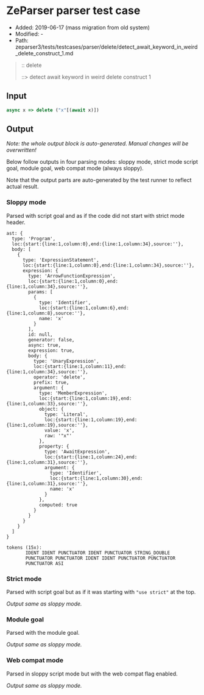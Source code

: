 # ZeParser parser test case

- Added: 2019-06-17 (mass migration from old system)
- Modified: -
- Path: zeparser3/tests/testcases/parser/delete/detect_await_keyword_in_weird_delete_construct_1.md

> :: delete
>
> ::> detect await keyword in weird delete construct 1

## Input

`````js
async x => delete ("x"[(await x)])
`````

## Output

_Note: the whole output block is auto-generated. Manual changes will be overwritten!_

Below follow outputs in four parsing modes: sloppy mode, strict mode script goal, module goal, web compat mode (always sloppy).

Note that the output parts are auto-generated by the test runner to reflect actual result.

### Sloppy mode

Parsed with script goal and as if the code did not start with strict mode header.

`````
ast: {
  type: 'Program',
  loc:{start:{line:1,column:0},end:{line:1,column:34},source:''},
  body: [
    {
      type: 'ExpressionStatement',
      loc:{start:{line:1,column:0},end:{line:1,column:34},source:''},
      expression: {
        type: 'ArrowFunctionExpression',
        loc:{start:{line:1,column:0},end:{line:1,column:34},source:''},
        params: [
          {
            type: 'Identifier',
            loc:{start:{line:1,column:6},end:{line:1,column:8},source:''},
            name: 'x'
          }
        ],
        id: null,
        generator: false,
        async: true,
        expression: true,
        body: {
          type: 'UnaryExpression',
          loc:{start:{line:1,column:11},end:{line:1,column:34},source:''},
          operator: 'delete',
          prefix: true,
          argument: {
            type: 'MemberExpression',
            loc:{start:{line:1,column:19},end:{line:1,column:33},source:''},
            object: {
              type: 'Literal',
              loc:{start:{line:1,column:19},end:{line:1,column:19},source:''},
              value: 'x',
              raw: '"x"'
            },
            property: {
              type: 'AwaitExpression',
              loc:{start:{line:1,column:24},end:{line:1,column:31},source:''},
              argument: {
                type: 'Identifier',
                loc:{start:{line:1,column:30},end:{line:1,column:31},source:''},
                name: 'x'
              }
            },
            computed: true
          }
        }
      }
    }
  ]
}

tokens (15x):
       IDENT IDENT PUNCTUATOR IDENT PUNCTUATOR STRING_DOUBLE
       PUNCTUATOR PUNCTUATOR IDENT IDENT PUNCTUATOR PUNCTUATOR
       PUNCTUATOR ASI
`````

### Strict mode

Parsed with script goal but as if it was starting with `"use strict"` at the top.

_Output same as sloppy mode._

### Module goal

Parsed with the module goal.

_Output same as sloppy mode._

### Web compat mode

Parsed in sloppy script mode but with the web compat flag enabled.

_Output same as sloppy mode._
